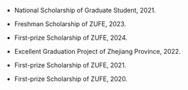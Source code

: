- National Scholarship of Graduate Student, 2021.

- Freshman Scholarship of ZUFE, 2023.

- First-prize Scholarship of ZUFE, 2024.

- Excellent Graduation Project of Zhejiang Province, 2022.

- First-prize Scholarship of ZUFE, 2021.

- First-prize Scholarship of ZUFE, 2020.
